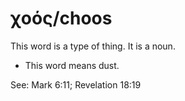 # χοός/choos
This word is a type of thing. It is a noun. 

* This word means dust. 

See: Mark 6:11; Revelation 18:19
